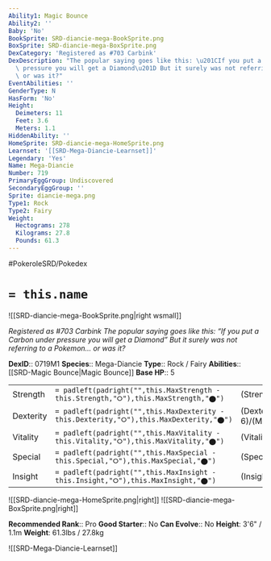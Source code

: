 ```yaml
---
Ability1: Magic Bounce
Ability2: ''
Baby: 'No'
BookSprite: SRD-diancie-mega-BookSprite.png
BoxSprite: SRD-diancie-mega-BoxSprite.png
DexCategory: 'Registered as #703 Carbink'
DexDescription: "The popular saying goes like this: \u201CIf you put a Carbon under\
  \ pressure you will get a Diamond\u201D But it surely was not referring to a Pokemon...\
  \ or was it?"
EventAbilities: ''
GenderType: N
HasForm: 'No'
Height:
  Deimeters: 11
  Feet: 3.6
  Meters: 1.1
HiddenAbility: ''
HomeSprite: SRD-diancie-mega-HomeSprite.png
Learnset: '[[SRD-Mega-Diancie-Learnset]]'
Legendary: 'Yes'
Name: Mega-Diancie
Number: 719
PrimaryEggGroup: Undiscovered
SecondaryEggGroup: ''
Sprite: diancie-mega.png
Type1: Rock
Type2: Fairy
Weight:
  Hectograms: 278
  Kilograms: 27.8
  Pounds: 61.3
---
```


#PokeroleSRD/Pokedex

# `= this.name`

![[SRD-diancie-mega-BookSprite.png|right wsmall]]

*Registered as #703 Carbink*
*The popular saying goes like this: “If you put a Carbon under pressure you will get a Diamond” But it surely was not referring to a Pokemon... or was it?*

**DexID**:: 0719M1
**Species**:: Mega-Diancie
**Type**:: Rock / Fairy
**Abilities**:: [[SRD-Magic Bounce|Magic Bounce]]
**Base HP**:: 5

|           |                                                                                        |                                          |
| --------- | -------------------------------------------------------------------------------------- | ---------------------------------------- |
| Strength  | `= padleft(padright("",this.MaxStrength - this.Strength,"⭘"),this.MaxStrength,"⬤")`    | (Strength::8)/(MaxStrength::8)   |
| Dexterity | `= padleft(padright("",this.MaxDexterity - this.Dexterity,"⭘"),this.MaxDexterity,"⬤")` | (Dexterity:: 6)/(MaxDexterity::6) |
| Vitality  | `= padleft(padright("",this.MaxVitality - this.Vitality,"⭘"),this.MaxVitality,"⬤")`    | (Vitality::6)/(MaxVitality::6)   |
| Special   | `= padleft(padright("",this.MaxSpecial - this.Special,"⭘"),this.MaxSpecial,"⬤")`       | (Special::8)/(MaxSpecial::8)     |
| Insight   | `= padleft(padright("",this.MaxInsight - this.Insight,"⭘"),this.MaxInsight,"⬤")`       | (Insight::6)/(MaxInsight::6)     |

![[SRD-diancie-mega-HomeSprite.png|right]]
![[SRD-diancie-mega-BoxSprite.png|right]]

**Recommended Rank**:: Pro
**Good Starter**:: No
**Can Evolve**:: No
**Height**: 3'6" / 1.1m
**Weight**: 61.3lbs / 27.8kg

![[SRD-Mega-Diancie-Learnset]]
